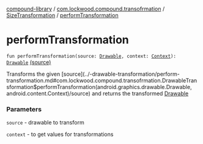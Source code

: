 [compound-library](../../index.md) / [com.lockwood.compound.transofrmation](../index.md) / [SizeTransformation](index.md) / [performTransformation](./perform-transformation.md)

# performTransformation

`fun performTransformation(source: `[`Drawable`](https://developer.android.com/reference/android/graphics/drawable/Drawable.html)`, context: `[`Context`](https://developer.android.com/reference/android/content/Context.html)`): `[`Drawable`](https://developer.android.com/reference/android/graphics/drawable/Drawable.html) [(source)](https://github.com/lndmflngs/compound-text-view/tree/master/compound-library/src/main/java/com/lockwood/compound/transofrmation/SizeTransformation.kt#L20)

Transforms the given [source](../-drawable-transformation/perform-transformation.md#com.lockwood.compound.transofrmation.DrawableTransformation$performTransformation(android.graphics.drawable.Drawable, android.content.Context)/source) and returns the transformed [Drawable](https://developer.android.com/reference/android/graphics/drawable/Drawable.html)

### Parameters

`source` - drawable to transform

`context` - to get values for transformations